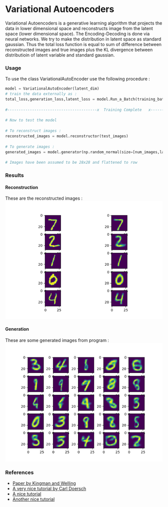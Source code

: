 # Variational Autoencoders

Variational Autoencoders is a generative learning algorithm that projects the data in lower dimensional space and reconstructs image from the latent space (lower dimensional space). The Encoding-Decoding is done via neural networks. We try to make the distribution in latent space as standard gaussian. Thus the total loss function is equal to sum of difference between reconstructed images and true images plus the KL divergence between distributioin of latent variable and standard gaussian.

### Usage
To use the class VariationalAutoEncoder use the following procedure :

```python
model = VariationalAutoEncoder(latent_dim)
# train the data externally as :
total_loss,generation_loss,latent_loss = model.Run_a_Batch(training_batch)

#----------------------------------------x  Training Complete   x------------------------------------------#

# Now to test the model

# To reconstruct images :
reconstructed_images = model.reconstructor(test_images)

# To generate images :
generated_images = model.generator(np.random_normal(size=[num_images,latent_dim]))

# Images have been assumed to be 28x28 and flattened to row
```

### Results

#### Reconstruction
These are the reconstructed images :
![Reconstructed Images](Reconstructed_Images.png)
#### Generation
These are some generated images from program :
![Generated Images](Generated_Images.png)



### References
* [Paper by Kingman and Welling](https://arxiv.org/pdf/1312.6114.pdf)
* [A very nice tutorial by Carl Doersch](https://arxiv.org/pdf/1606.05908.pdf)
* [A nice tutorial](http://kvfrans.com/variational-autoencoders-explained/)
* [Another nice tutorial](https://jaan.io/what-is-variational-autoencoder-vae-tutorial/)